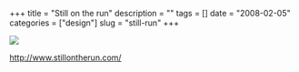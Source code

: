 +++
title = "Still on the run"
description = ""
tags = []
date = "2008-02-05"
categories = ["design"]
slug = "still-run"
+++


 

  <div id="screens-thumbs" class="clearfix">
    <div class="txt-center" id="design-submission"><a href="http://www.stillontherun.com/"><img id='bluga-thumbnail-987' class='bluga-thumbnail large' src='/media/bluga/
wt47f27efa72e84_0.jpg'/></a></div>  
  </div>   
<p><a href="http://www.stillontherun.com/">http://www.stillontherun.com/</a></p>




